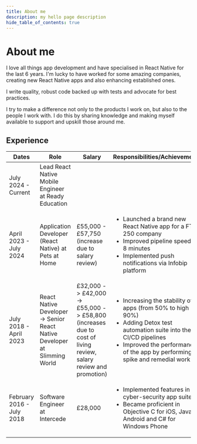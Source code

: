 ```yaml
---
title: About me
description: my hello page description
hide_table_of_contents: true
---
```


# About me

I love all things app development and have specialised in React Native for the last 6 years. I'm lucky to have worked for some amazing companies, creating new React Native apps and also enhancing established ones.

I write quality, robust code backed up with tests and advocate for best practices.

I try to make a difference not only to the products I work on, but also to the people I work with. I do this by sharing knowledge and making myself available to support and upskill those around me.

## Experience

| Dates    | Role |  Salary | Responsibilities/Achievements | 
| -------- | ------- | ---- | ----- | 
| July 2024 - Current | Lead React Native Mobile Engineer at Ready Education | | |
| April 2023 - July 2024    | Application Developer (React Native) at Pets at Home | £55,000 - £57,750 <br/> (increase due to salary review)    | <ul><li>Launched a brand new React Native app for a FTSE 250 company</li><li>Improved pipeline speed by 8 minutes</li><li>Implemented push notifications via Infobip platform</li></ul> |
| July 2018 - April 2023 | React Native Developer -> Senior React Native Developer at Slimming World | £32,000 -> £42,000 -> £55,000 -> £58,800 <br/> (increases due to cost of living review, salary review and promotion)     | <ul><li>Increasing the stability of apps (from 50% to high 90%)</li><li> Adding Detox test automation suite into the CI/CD pipelines</li><li>Improved the performance of the app by performing a spike and remedial work</li></ul> |
| February 2016 - July 2018  | Software Engineer at Intercede | £28,000   | <ul><li>Implemented features in a cyber-security app suite </li><li>Became proficient in Objective C for iOS, Java for Android and C# for Windows Phone</li></ul> |
 